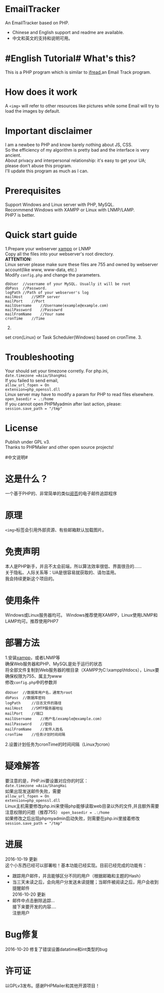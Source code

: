 # EmailTracker
An EmailTracker based on PHP.


* Chinese and English support and readme are available.
* 中文和英文的支持和说明可用。

#English Tutorial#
What's this?
====
This is a PHP program which is similar to [ifread](http://www.ifread.com/),an Email Track program.

How does it work
====
A `<img>` will refer to other resources like pictures while some Email will try to load the images by default.

Important disclaimer
====
I am a newbee to PHP and know barely nothing about JS, CSS. <br>
So the efficiency of my algorithm is pretty bad and the interface is very ancient.<br>
About privacy and interpersonal relationship: it's easy to get your UA; please don't abuse this program.<br>
I'll update this program as much as I can.<br>

Prerequisites
====
Support Windows and Linux server with PHP, MySQL.<br>
Reconmmend Windows with XAMPP or Linux with LNMP/LAMP.<br>
PHP7 is better.<br>

Quick start guide
====
1.Prepare your webserver [xampp](http://www.xampps.com/) or LNMP<br>
Copy all the files into your webserver's root directory.<br>
**ATTENTION:**<br>
Linux server please make sure these files are 755 and owned by webserver account(like www, www-data, etc.)<br>
Modify `config.php` and change the parameters.<br>
```
dbUser	//username of your MySQL. Usually it will be root
dbPass	//Password.
logPath	//Path of your webserver's log
mailHost	//SMTP server
mailPort	//Port
mailUsername	//Username(example@example.com)
mailPassword	//Passowrd
mailFromName	//Your name
cronTime	//Time
```
2.
set cron(Linux) or Task Scheduler(Windows) based on cronTime.
3.

Troubleshooting
====
Your should set your timezone corretly. For php.ini,<br>
`date.timezone =Asia/ShangHai`<br>
If you failed to send email,<br>
`allow_url_fopen = On`<br>
`extension=php_openssl.dll`<br>
Linux server may have to modify a param for PHP to read files elsewhere.<br>
`open_basedir = .:/home`<br>
If you cannot open PHPMyadmin after last action, please:<br>
`session.save_path = "/tmp"`

License
====
Publish under GPL v3.<br>
Thanks to PHPMailer and other open source projects!










#中文说明#

这是什么？
====
一个基于PHP的、非常简单的类似[阅否](http://www.ifread.com/)的电子邮件追踪程序

原理
====
`<img>`标签会引用外部资源、有些邮箱默认加载图片。

免责声明
====
本人是PHP新手，并且不太会前端，所以算法效率很低、界面很丑的……<br>
关于隐私、人际关系等：UA是很容易就获取的、请勿滥用。<br>
我会持续更新这个项目的。<br>

使用条件
====
Windows或Linux服务器均可。
Windows推荐使用XAMPP，Linux使用LNMP和LAMP均可。推荐使用PHP7


部署方法
===
1.安装[xampp](http://www.xampps.com/)，或者LNMP等<br>
确保Web服务器和PHP、MySQL是处于运行的状态<br>
将全部文件复制到Web服务器的根目录（XAMPP为C:\xampp\htdocs），Linux要确保权限为755、属主为www<br>
修改`config.php`中的参数并<br>
```
dbUser	//数据库用户名，通常为root
dbPass	//数据库密码
logPath		//日志文件的路径
mailHost	//SMTP服务器地址
mailPort	//端口
mailUsername	//用户名(example@example.com)
mailPassword	//密码
mailFromName	//发件人姓名
cronTime	//任务计划时间间隔
```
2.设置计划任务为cronTime的时间间隔（Linux为cron）<br>

疑难解答
====
要注意的是，PHP.ini要设置对应你的时区：<br>
`date.timezone =Asia/ShangHai`<br>
如果出现发送邮件失败，需要<br>
`allow_url_fopen = On`<br>
`extension=php_openssl.dll`<br>
Linux主机需要修改php.ini来使得php能够读取web目录以外的文件,并且额外需要注意权限的问题（推荐755）
`open_basedir = .:/home`<br>
如果修改之后出现phpmyadmin启动失败，则需要在php.ini里接着修改<br>
`session.save_path = "/tmp"`

进展
====
2016-10-19  更新<br>
这个小东西已经可以部署啦！基本功能已经实现。目前已经完成的功能有：
* 跟踪用户邮件，并且能够区分不同的用户（根据邮箱和主题的Hash）<br>
* 当三天未读之后，会向用户分发送未读提醒；当邮件被阅读之后，用户会收到提醒邮件<br>
2016-10-20  更新<br>
* 邮件中点击删除追踪...<br>
接下来要开发的内容....<br>
注册用户

Bug修复
====
2016-10-20 修复了错误设置datatime和int类型的bug

许可证
=====
以GPLv3发布。感谢PHPMailer和其他开源项目！



